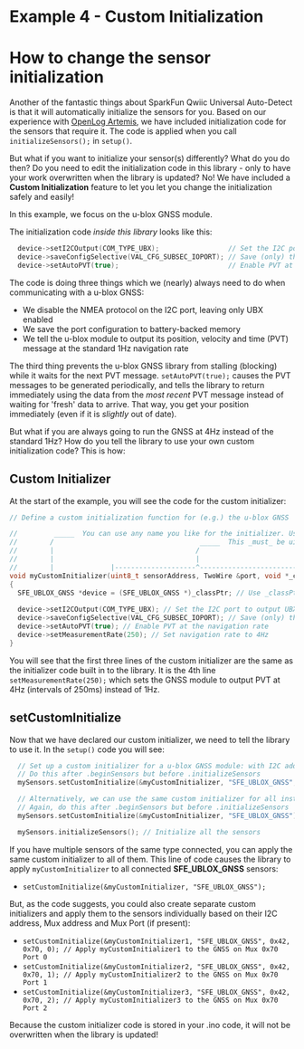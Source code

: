 # Example 4 - Custom Initialization
# How to change the sensor initialization

Another of the fantastic things about SparkFun Qwiic Universal Auto-Detect is that it will automatically initialize the sensors for you.
Based on our experience with [OpenLog Artemis](https://www.sparkfun.com/products/19426), we have included initialization code for the sensors
that require it. The code is applied when you call ```initializeSensors();``` in ```setup()```.

But what if you want to initialize your sensor(s) differently? What do you do then? Do you need to edit the initialization code in this library - 
only to have your work overwritten when the library is updated? No! We have included a **Custom Initialization** feature to let you let you change
the initialization safely and easily!

In this example, we focus on the u-blox GNSS module.

The initialization code _inside this library_ looks like this:

```C++
  device->setI2COutput(COM_TYPE_UBX);                 // Set the I2C port to output UBX only (turn off NMEA noise)
  device->saveConfigSelective(VAL_CFG_SUBSEC_IOPORT); // Save (only) the communications port settings to flash and BBR
  device->setAutoPVT(true);                           // Enable PVT at the navigation rate
```

The code is doing three things which we (nearly) always need to do when communicating with a u-blox GNSS:

- We disable the NMEA protocol on the I2C port, leaving only UBX enabled
- We save the port configuration to battery-backed memory
- We tell the u-blox module to output its position, velocity and time (PVT) message at the standard 1Hz navigation rate

The third thing prevents the u-blox GNSS library from stalling (blocking) while it waits for the next PVT message. ```setAutoPVT(true);``` causes
the PVT messages to be generated periodically, and tells the library to return immediately using the data from the _most recent_ PVT message
instead of waiting for 'fresh' data to arrive. That way, you get your position immediately (even if it is _slightly_ out of date).

But what if you are always going to run the GNSS at 4Hz instead of the standard 1Hz? How do you tell the library to use your own
custom initialization code? This is how:

## Custom Initializer

At the start of the example, you will see the code for the custom initializer:

```C++
// Define a custom initialization function for (e.g.) the u-blox GNSS

//         _____  You can use any name you like for the initializer. Use the same name when you call setCustomInitialize
//        /                                    _____  This _must_ be uint8_t sensorAddress, TwoWire &port, void *_classPtr
//        |                                   /
//        |                                   |
//        |              |--------------------^------------------------------|
void myCustomInitializer(uint8_t sensorAddress, TwoWire &port, void *_classPtr)
{
  SFE_UBLOX_GNSS *device = (SFE_UBLOX_GNSS *)_classPtr; // Use _classPtr to create a pointer to the sensor class
  
  device->setI2COutput(COM_TYPE_UBX); // Set the I2C port to output UBX only (turn off NMEA noise)
  device->saveConfigSelective(VAL_CFG_SUBSEC_IOPORT); // Save (only) the communications port settings to flash and BBR
  device->setAutoPVT(true); // Enable PVT at the navigation rate
  device->setMeasurementRate(250); // Set navigation rate to 4Hz
}
```

You will see that the first three lines of the custom initializer are the same as the initializer code built in to the library.
It is the 4th line ```setMeasurementRate(250);``` which sets the GNSS module to output PVT at 4Hz (intervals of 250ms) instead of 1Hz.

## setCustomInitialize

Now that we have declared our custom initializer, we need to tell the library to use it. In the ```setup()``` code you will see:

```C++
  // Set up a custom initializer for a u-blox GNSS module: with I2C address 0x42, on the main branch (Mux address 0, Mux port 0)
  // Do this after .beginSensors but before .initializeSensors
  mySensors.setCustomInitialize(&myCustomInitializer, "SFE_UBLOX_GNSS", 0x42, 0, 0);

  // Alternatively, we can use the same custom initializer for all instances of the sensor
  // Again, do this after .beginSensors but before .initializeSensors
  mySensors.setCustomInitialize(&myCustomInitializer, "SFE_UBLOX_GNSS");

  mySensors.initializeSensors(); // Initialize all the sensors
```

If you have multiple sensors of the same type connected, you can apply the same custom initializer to all of them. This line of code
causes the library to apply ```myCustomInitializer``` to all connected **SFE_UBLOX_GNSS** sensors:

- ```setCustomInitialize(&myCustomInitializer, "SFE_UBLOX_GNSS");```

But, as the code suggests, you could also create separate custom initializers and apply them to the sensors individually based on their
I2C address, Mux address and Mux Port (if present):

- ```setCustomInitialize(&myCustomInitializer1, "SFE_UBLOX_GNSS", 0x42, 0x70, 0); // Apply myCustomInitializer1 to the GNSS on Mux 0x70 Port 0```
- ```setCustomInitialize(&myCustomInitializer2, "SFE_UBLOX_GNSS", 0x42, 0x70, 1); // Apply myCustomInitializer2 to the GNSS on Mux 0x70 Port 1```
- ```setCustomInitialize(&myCustomInitializer3, "SFE_UBLOX_GNSS", 0x42, 0x70, 2); // Apply myCustomInitializer3 to the GNSS on Mux 0x70 Port 2```

Because the custom initializer code is stored in your .ino code, it will not be overwritten when the library is updated!
